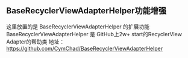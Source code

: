 ## BaseRecyclerViewAdapterHelper功能增强
这里放置的是 BaseRecyclerViewAdapterHelper 的扩展功能
BaseRecyclerViewAdapterHelper 是 GitHub上2w+ start的RecyclerView Adapter的帮助类
地址： https://github.com/CymChad/BaseRecyclerViewAdapterHelper